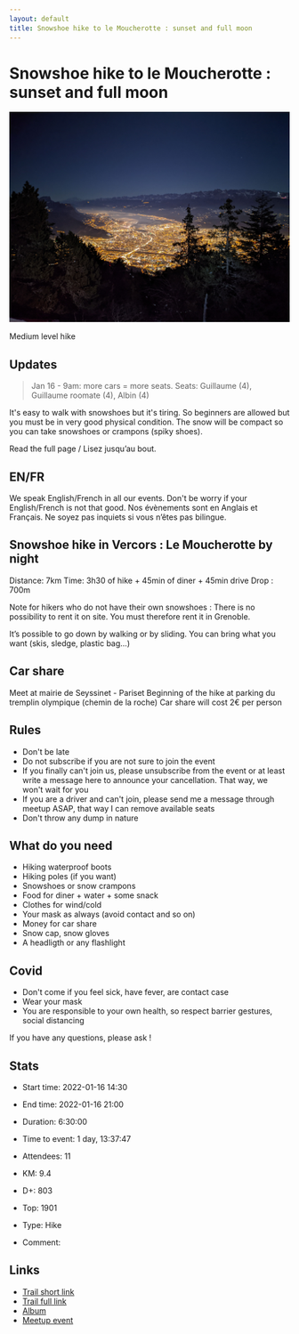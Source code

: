 ```yaml
---
layout: default
title: Snowshoe hike to le Moucherotte : sunset and full moon
---
```


# Snowshoe hike to le Moucherotte : sunset and full moon

![2022-01-16](/Stats/img/orig/2022-01-16.jpg)

Medium level hike

## Updates
> Jan 16 - 9am: more cars = more seats. Seats: Guillaume (4), Guillaume roomate (4), Albin (4)

It's easy to walk with snowshoes but it's tiring.
So beginners are allowed but you must be in very good physical condition.
The snow will be compact so you can take snowshoes or crampons (spiky shoes).

Read the full page / Lisez jusqu’au bout.

## EN/FR
We speak English/French in all our events. Don't be worry if your English/French is not that good. Nos évènements sont en Anglais et Français. Ne soyez pas inquiets si vous n’êtes pas bilingue.

## Snowshoe hike in Vercors : Le Moucherotte by night
Distance: 7km
Time: 3h30 of hike + 45min of diner + 45min drive
Drop : 700m

Note for hikers who do not have their own snowshoes : There is no possibility to rent it on site. You must therefore rent it in Grenoble.

It’s possible to go down by walking or by sliding.
You can bring what you want (skis, sledge, plastic bag…)

## Car share
Meet at mairie de Seyssinet - Pariset
Beginning of the hike at parking du tremplin olympique (chemin de la roche)
Car share will cost 2€ per person

## Rules
- Don't be late
- Do not subscribe if you are not sure to join the event
- If you finally can't join us, please unsubscribe from the event or at least write a message here to announce your cancellation. That way, we won't wait for you
- If you are a driver and can't join, please send me a message through meetup ASAP, that way I can remove available seats
- Don't throw any dump in nature

## What do you need
- Hiking waterproof boots
- Hiking poles (if you want)
- Snowshoes or snow crampons
- Food for diner + water + some snack
- Clothes for wind/cold
- Your mask as always (avoid contact and so on)
- Money for car share
- Snow cap, snow gloves
- A headligth or any flashlight

## Covid
- Don't come if you feel sick, have fever, are contact case
- Wear your mask
- You are responsible to your own health, so respect barrier gestures, social distancing

If you have any questions, please ask !

## Stats

- Start time: 2022-01-16 14:30
- End time: 2022-01-16 21:00
- Duration: 6:30:00
- Time to event: 1 day, 13:37:47
- Attendees: 11

- KM: 9.4
- D+: 803
- Top: 1901
- Type: Hike
- Comment: 

## Links

- [Trail short link](https://s.42l.fr/le-moucherotte)
- [Trail full link]()
- [Album](https://binnette.github.io/GacImg2022/2022-01-16-Snowshoe-hike-to-le-Moucherotte-sunset-and-full-moon.html)
- [Meetup event](https://www.meetup.com/grenoble-adventure-club-english-french/events/283271550/)
